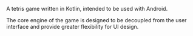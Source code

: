 A tetris game written in Kotlin, intended to be used with Android.

The core engine of the game is designed to be decoupled from the user interface and provide greater flexibility for UI design.
